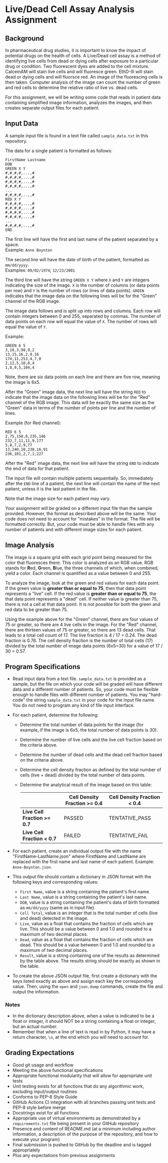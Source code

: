 # Live/Dead Cell Assay Analysis Assignment

## Background

In pharmaceutical drug studies, it is important to know the impact of 
potential drugs on the health of cells.  A Live/Dead cell assay is a method
of identifying live cells from dead or dying cells after exposure to a 
particular drug or condition.  Two fluorescent dyes are added to the cell
mixture.  CalceinAM will stain live cells and will fluoresce green.  EthD-III
will stain dead or dying cells and will fluorsce red.  An image of the 
fluorescing cells is then taken.  Computer analysis of the image can count
the number of green and red cells to determine the relative ratio of live vs.
dead cells.  

For this assignment, we will be writing some code that reads in patient data
containing simplified image information, analyzes the images, and then creates
separate output files for each patient.

## Input Data
A sample input file is found in a text file called `sample_data.txt` in this
repository.  

The data for a single patient is formatted as follows:
```
FirstName Lastname
DOB
GREEN X Y
#,#,#,#,...,#
#,#,#,#,...,#
#,#,#,#,...,#
#,#,#,#,...,#
...
#,#,#,#,..,,#
RED X Y
#,#,#,#,...,#
#,#,#,#,...,#
#,#,#,#,...,#
#,#,#,#,...,#
...
#,#,#,#,..,,#
END
```

The first line will have the first and last name of the patient separated by a
space.  
Example:  `Anne Boynton`

The second line will have the date of birth of the patient, formatted as 
`mm/dd/yyyy`.  
Examples:  `09/02/1974`; `12/23/2001`

The third line will have the string `GREEN X Y` where `X` and `Y` are integers
indicating the size of the image.  `X` is the number of columns (or data points
per row) and `Y` is the number of rows (or lines of data points).  `GREEN`
indicates that the image data on the following lines will be for the "Green" 
channel of the RGB image.  

The image data follows and is split up into rows and columns.  Each row will 
contain integers between 0 and 255, separated by commas.  The number of data 
points on each row will equal the value of `X`.  The number of rows will equal
the value of `Y`.  

Example:
```
GREEN 6 5
3,10,3,98,9,2
13,15,16,2,9,16
174,11,253,4,7,0
2,12,5,10,0,4
1,8,9,5,104,4
```
Note, there are six data points on each line and there are five row, meaning
the image is 6x5.

After the "Green" image data, the next line will have the string `RED`
to indicate that the image data on the following lines will be for the "Red"
channel of the RGB image.  This data will be exactly the same size as the 
"Green" data in terms of the number of points per line and the number of lines.

Example (for Red channel):
```
RED 6 5
2,75,158,8,235,146
232,7,11,11,9,177
5,8,7,2,9,77
13,240,10,238,16,91
236,181,2,7,1,227
```

After the "Red" image data, the next line will have the string `END` to
indicate the end of data for that patient.  

The input file will contain multiple patients sequentially.  So, immediately 
after the `END` line of a patient, the next line will contain the name of
the next patient, unless it is the last patient in the file.

Note that the image size for each patient may vary.  

Your assignment will be graded on a different input file than the sample
provided.  However, the format as described above will be the same.  Your code
does not need to account for "mistakes" in the format.  The file will be 
formatted correctly.  But, your code must be able to handle files with any
number of patients and with different image sizes for each patient.

## Image Analysis
The image is a square grid with each grid point being measured for the 
color that fluoresces there.  This color is analyzed as an RGB value.  RGB 
stands for **R**ed, **G**reen, **B**lue, the three channels of which, when
combined, yield a color.  Each channel is quantified as a value between 0 and 255.

To analyze the image, look at the green and red values for each data point.  If
the green value is **greater than or equal to 75**, then that data point
represents a "live" cell.  If the red value is **greater than or equal to 75**,
the that data point represents a "dead" cell.  If neither value is greater than
75, there is not a cell at that data point.  It is not possible for both the
green and red data to be greater than 75.

Using the example above for the "Green" channel, there are four values of 75
or greater, so there are 4 live cells in the image.  For the "Red" channel,
there are thirteen values of 75 or greater, so there are 13 dead cells.  That leads
to a total cell count of 17.  The live fraction is 4 / 17 = 0.24.  The dead
fraction is 0.76.  The cell density fraction is the number of total cells (17) 
divided by the total number of image data points (6x5=30) for a value 
of 17 / 30 = 0.57.  

## Program Specifications
* Read input data from a text file.  `sample_data.txt` is provided as a sample,
  but the file on which your code will be graded will have different data and
  a different number of patients.  So, your code must be flexible enough to 
  handle files with different number of patients.  You may "hard-code" the 
  string `sample_data.txt` in your code for the input file name.  You do not 
  need to program any kind of file input interface.
* For each patient, determine the following:
  + Determine the total number of data points for the image (for example, if
    the image is 6x5, the total number of data points is 30).
  + Determine the number of live cells and the live cell fraction based on 
    the criteria above.
  + Determine the number of dead cells and the dead cell fraction based on 
    the criteria above.
  + Determine the cell density fraction as defined by the total number of cells
    (live + dead) divided by the total number of data points.
  + Determine the analytical result of the image based on this table:

    |   | Cell Density Fraction >= 0.4 | Cell Density Fraction < 0.4 |
    |------------|-------------------------| --- |
    | __Live Cell Fraction >= 0.7__ | PASSED     | TENTATIVE_PASS          |
    | __Live Cell Fraction < 0.7__ | FAILED   | TENTATIVE_FAIL          |

* For each patient, create an individual output file with the name 
  "FirstName-LastName.json" where FirstName and LastName are replaced with the
  first name and last name of each patient.  Example:  `Anne-Boynton.json`.
* This output file should contain a dictionary in JSON format with the
  following keys and corresponding values:
  + `First Name`, value is a string containing the patient's first name.
  + `Last Name`, value is a string containing the patient's last name.
  + `DOB`, value is a string containing the patient's data of birth formatted
    as `mm/dd/yyyy` (same as in input file).
  + `Cell Total`, value is an integer that is the total number of cells (live
    and dead) detected in the image.
  + `Live`, value as a float that contains the fraction of cells which are
    live.  This should be a value between 0 and 1.0 and rounded to a maximum of
    two decimal places.
  + `Dead`, value as a float that contains the fraction of cells which are
    dead.  This should be a value between 0 and 1.0 and rounded to a maximum of
    two decimal places.
  + `Result`, value is a string containing one of the results as determined
    by the table above.  The results string should be exactly as shown in the
    table.
* To create the above JSON output file, first create a dictionary with the keys
  listed exactly as above and assign each key the corresponding value.  Then,
  using the `open` and `json.dump` commands, create the file and output the 
  information.

### Notes
* In the dictionary description above, when a value is indicated to be a
  float or integer, it should NOT be a string containing a float or integer,
  but an actual number.
* Remember that when a line of text is read in by Python, it may have a return
  character, `\n`, at the end which you will need to account for.


## Grading Expectations
* Good git usage and workflow
* Meeting the above functional specifications
* Appropriate functional modularity that will allow for appropriate unit tests
* Unit testing exists for all functions that do any algorithmic work, excluding
  input/output routines
* Conforms to PEP-8 Style Guide 
* GitHub Actions CI integration with all branches passing unit tests and PEP-8 
  style before merge
* Docstrings exist for all functions
* Appropriate use of virtual environments as demonstrated by a
  `requirements.txt` file being present in your GitHub repository
* Presence and content of README.md (at a minimum including author information,
  a description of the purpose of the repository, and how to execute your
  program)
* Final submission is pushed to GitHub by the deadline and is tagged 
  appropriately
* Plus any expectations from previous assignments
